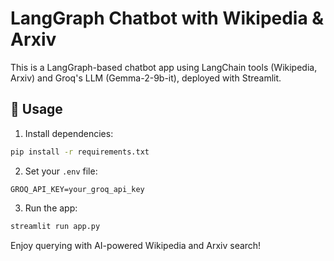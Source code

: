 # LangGraph Chatbot with Wikipedia & Arxiv

This is a LangGraph-based chatbot app using LangChain tools (Wikipedia, Arxiv) and Groq's LLM (Gemma-2-9b-it), deployed with Streamlit.

## 🚀 Usage

1. Install dependencies:
```bash
pip install -r requirements.txt
```

2. Set your `.env` file:
```
GROQ_API_KEY=your_groq_api_key
```

3. Run the app:
```bash
streamlit run app.py
```

Enjoy querying with AI-powered Wikipedia and Arxiv search!
